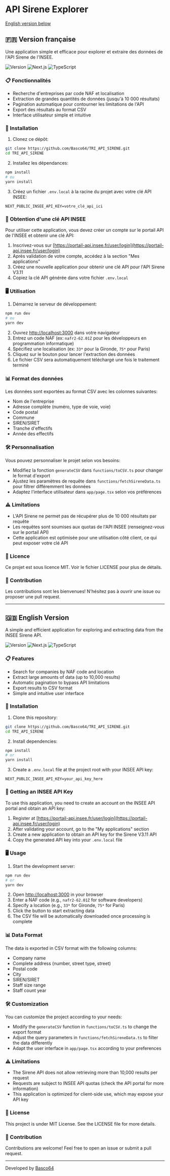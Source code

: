 # API Sirene Explorer

[English version below](#english-version)

## 🇫🇷 Version française

Une application simple et efficace pour explorer et extraire des données de l'API Sirene de l'INSEE.

![Version](https://img.shields.io/badge/version-1.0.0-blue)
![Next.js](https://img.shields.io/badge/Next.js-13.4+-000000?logo=next.js)
![TypeScript](https://img.shields.io/badge/TypeScript-4.9+-3178C6?logo=typescript)

### 📋 Fonctionnalités

- Recherche d'entreprises par code NAF et localisation
- Extraction de grandes quantités de données (jusqu'à 10 000 résultats)
- Pagination automatique pour contourner les limitations de l'API
- Export des résultats au format CSV
- Interface utilisateur simple et intuitive

### 🚀 Installation

1. Clonez ce dépôt:

```bash
git clone https://github.com/Basco64/TRI_API_SIRENE.git
cd TRI_API_SIRENE
```

2. Installez les dépendances:

```bash
npm install
# ou
yarn install
```

3. Créez un fichier `.env.local` à la racine du projet avec votre clé API INSEE:

```
NEXT_PUBLIC_INSEE_API_KEY=votre_clé_api_ici
```

### 🔑 Obtention d'une clé API INSEE

Pour utiliser cette application, vous devez créer un compte sur le portail API de l'INSEE et obtenir une clé API:

1. Inscrivez-vous sur [https://portail-api.insee.fr/user/login](https://portail-api.insee.fr/user/login)
2. Après validation de votre compte, accédez à la section "Mes applications"
3. Créez une nouvelle application pour obtenir une clé API pour l'API Sirene V3.11
4. Copiez la clé API générée dans votre fichier `.env.local`

### 🖥️ Utilisation

1. Démarrez le serveur de développement:

```bash
npm run dev
# ou
yarn dev
```

2. Ouvrez [http://localhost:3000](http://localhost:3000) dans votre navigateur
3. Entrez un code NAF (ex: `nafr2-62.01Z` pour les développeurs en programmation informatique)
4. Spécifiez une localisation (ex: `33*` pour la Gironde, `75*` pour Paris)
5. Cliquez sur le bouton pour lancer l'extraction des données
6. Le fichier CSV sera automatiquement téléchargé une fois le traitement terminé

### 📊 Format des données

Les données sont exportées au format CSV avec les colonnes suivantes:
- Nom de l'entreprise
- Adresse complète (numéro, type de voie, voie)
- Code postal
- Commune
- SIREN/SIRET
- Tranche d'effectifs
- Année des effectifs

### 🛠️ Personnalisation

Vous pouvez personnaliser le projet selon vos besoins:

- Modifiez la fonction `generateCSV` dans `functions/toCSV.ts` pour changer le format d'export
- Ajustez les paramètres de requête dans `functions/fetchSireneData.ts` pour filtrer différemment les données
- Adaptez l'interface utilisateur dans `app/page.tsx` selon vos préférences

### ⚠️ Limitations

- L'API Sirene ne permet pas de récupérer plus de 10 000 résultats par requête
- Les requêtes sont soumises aux quotas de l'API INSEE (renseignez-vous sur le portail API)
- Cette application est optimisée pour une utilisation côté client, ce qui peut exposer votre clé API

### 📄 Licence

Ce projet est sous licence MIT. Voir le fichier LICENSE pour plus de détails.

### 🤝 Contribution

Les contributions sont les bienvenues! N'hésitez pas à ouvrir une issue ou proposer une pull request.

---

<a name="english-version"></a>
## 🇬🇧 English Version

A simple and efficient application for exploring and extracting data from the INSEE Sirene API.

![Version](https://img.shields.io/badge/version-1.0.0-blue)
![Next.js](https://img.shields.io/badge/Next.js-13.4+-000000?logo=next.js)
![TypeScript](https://img.shields.io/badge/TypeScript-4.9+-3178C6?logo=typescript)

### 📋 Features

- Search for companies by NAF code and location
- Extract large amounts of data (up to 10,000 results)
- Automatic pagination to bypass API limitations
- Export results to CSV format
- Simple and intuitive user interface

### 🚀 Installation

1. Clone this repository:

```bash
git clone https://github.com/Basco64/TRI_API_SIRENE.git
cd TRI_API_SIRENE
```

2. Install dependencies:

```bash
npm install
# or
yarn install
```

3. Create a `.env.local` file at the project root with your INSEE API key:

```
NEXT_PUBLIC_INSEE_API_KEY=your_api_key_here
```

### 🔑 Getting an INSEE API Key

To use this application, you need to create an account on the INSEE API portal and obtain an API key:

1. Register at [https://portail-api.insee.fr/user/login](https://portail-api.insee.fr/user/login)
2. After validating your account, go to the "My applications" section
3. Create a new application to obtain an API key for the Sirene V3.11 API
4. Copy the generated API key into your `.env.local` file

### 🖥️ Usage

1. Start the development server:

```bash
npm run dev
# or
yarn dev
```

2. Open [http://localhost:3000](http://localhost:3000) in your browser
3. Enter a NAF code (e.g., `nafr2-62.01Z` for software developers)
4. Specify a location (e.g., `33*` for Gironde, `75*` for Paris)
5. Click the button to start extracting data
6. The CSV file will be automatically downloaded once processing is complete

### 📊 Data Format

The data is exported in CSV format with the following columns:
- Company name
- Complete address (number, street type, street)
- Postal code
- City
- SIREN/SIRET
- Staff size range
- Staff count year

### 🛠️ Customization

You can customize the project according to your needs:

- Modify the `generateCSV` function in `functions/toCSV.ts` to change the export format
- Adjust the query parameters in `functions/fetchSireneData.ts` to filter the data differently
- Adapt the user interface in `app/page.tsx` according to your preferences

### ⚠️ Limitations

- The Sirene API does not allow retrieving more than 10,000 results per request
- Requests are subject to INSEE API quotas (check the API portal for more information)
- This application is optimized for client-side use, which may expose your API key

### 📄 License

This project is under MIT License. See the LICENSE file for more details.

### 🤝 Contribution

Contributions are welcome! Feel free to open an issue or submit a pull request.

---

Developed by [Basco64](https://github.com/Basco64)